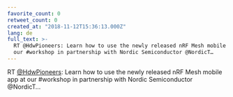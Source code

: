 ```yaml
---
favorite_count: 0
retweet_count: 0
created_at: "2018-11-12T15:36:13.000Z"
lang: de
full_text: >-
  RT @HdwPioneers: Learn how to use the newly released nRF Mesh mobile app at
  our #workshop in partnership with Nordic Semiconductor @NordicT…
---
```


RT [@HdwPioneers](https://twitter.com/HdwPioneers): Learn how to use the newly
released nRF Mesh mobile app at our #workshop in partnership with Nordic
Semiconductor @NordicT…
